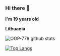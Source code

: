 ### Hi there 👋

**I'm 19 years old**

**Lithuania**

![OOP-778 github stats](https://github-readme-stats.vercel.app/api?username=OOP-778&show_icons=true&theme=radical)

[![Top Langs](https://github-readme-stats.vercel.app/api/top-langs/?username=OOP-778&layout=compact&theme=radical)](https://github.com/anuraghazra/github-readme-stats)
